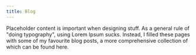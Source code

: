 ```yaml
---
title: Blog
---
```


Placeholder content is important when designing stuff. As a general rule of "doing typography", using Lorem Ipsum sucks. Instead, I filled these pages with some of my favourite blog posts, a more comprehensive collection of which can be found here. 

